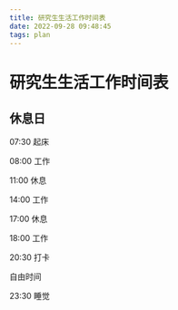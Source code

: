 ```yaml
---
title: 研究生生活工作时间表
date: 2022-09-28 09:48:45
tags: plan
---
```


# 研究生生活工作时间表

## 休息日

07:30 起床

08:00 工作

11:00 休息

14:00 工作

17:00 休息 

18:00 工作

20:30 打卡

自由时间

23:30 睡觉

